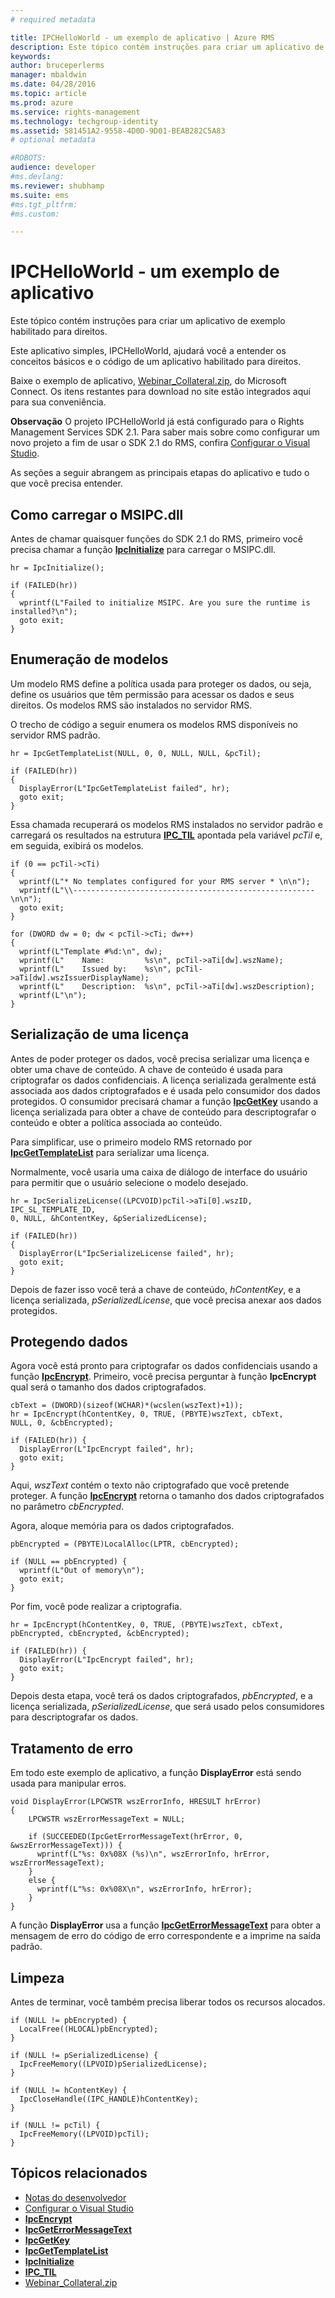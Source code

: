 ```yaml
---
# required metadata

title: IPCHelloWorld - um exemplo de aplicativo | Azure RMS
description: Este tópico contém instruções para criar um aplicativo de exemplo habilitado para direitos.
keywords:
author: bruceperlerms
manager: mbaldwin
ms.date: 04/28/2016
ms.topic: article
ms.prod: azure
ms.service: rights-management
ms.technology: techgroup-identity
ms.assetid: 581451A2-9558-4D0D-9D01-BEAB282C5A83
# optional metadata

#ROBOTS:
audience: developer
#ms.devlang:
ms.reviewer: shubhamp
ms.suite: ems
#ms.tgt_pltfrm:
#ms.custom:

---
```


# IPCHelloWorld - um exemplo de aplicativo

Este tópico contém instruções para criar um aplicativo de exemplo habilitado para direitos.

Este aplicativo simples, IPCHelloWorld, ajudará você a entender os conceitos básicos e o código de um aplicativo habilitado para direitos.

Baixe o exemplo de aplicativo, [Webinar\_Collateral.zip](https://connect.microsoft.com/site1170/Downloads/DownloadDetails.aspx?DownloadID=42440), do Microsoft Connect. Os itens restantes para download no site estão integrados aqui para sua conveniência.

**Observação** O projeto IPCHelloWorld já está configurado para o Rights Management Services SDK 2.1. Para saber mais sobre como configurar um novo projeto a fim de usar o SDK 2.1 do RMS, confira [Configurar o Visual Studio](how-to-configure-a-visual-studio-project-to-use-the-ad-rms-sdk-2-0.md).

 
As seções a seguir abrangem as principais etapas do aplicativo e tudo o que você precisa entender.

## Como carregar o MSIPC.dll

Antes de chamar quaisquer funções do SDK 2.1 do RMS, primeiro você precisa chamar a função [**IpcInitialize**](/rights-management/sdk/2.1/api/win/functions#msipc_ipcinitialize) para carregar o MSIPC.dll.



    hr = IpcInitialize();

    if (FAILED(hr))
    {
      wprintf(L"Failed to initialize MSIPC. Are you sure the runtime is installed?\n");
      goto exit;
    }



## Enumeração de modelos

Um modelo RMS define a política usada para proteger os dados, ou seja, define os usuários que têm permissão para acessar os dados e seus direitos. Os modelos RMS são instalados no servidor RMS.

O trecho de código a seguir enumera os modelos RMS disponíveis no servidor RMS padrão.



    hr = IpcGetTemplateList(NULL, 0, 0, NULL, NULL, &pcTil);

    if (FAILED(hr))
    {
      DisplayError(L"IpcGetTemplateList failed", hr);
      goto exit;
    }



Essa chamada recuperará os modelos RMS instalados no servidor padrão e carregará os resultados na estrutura [**IPC\_TIL**](/rights-management/sdk/2.1/api/win/functions#msipc_ipcinitialize) apontada pela variável *pcTil* e, em seguida, exibirá os modelos.



    if (0 == pcTil->cTi)
    {
      wprintf(L"* No templates configured for your RMS server * \n\n");
      wprintf(L"\\------------------------------------------------------\n\n");
      goto exit;
    }

    for (DWORD dw = 0; dw < pcTil->cTi; dw++)
    {
      wprintf(L"Template #%d:\n", dw);
      wprintf(L"    Name:         %s\n", pcTil->aTi[dw].wszName);
      wprintf(L"    Issued by:    %s\n", pcTil->aTi[dw].wszIssuerDisplayName);
      wprintf(L"    Description:  %s\n", pcTil->aTi[dw].wszDescription);
      wprintf(L"\n");
    }



## Serialização de uma licença

Antes de poder proteger os dados, você precisa serializar uma licença e obter uma chave de conteúdo. A chave de conteúdo é usada para criptografar os dados confidenciais. A licença serializada geralmente está associada aos dados criptografados e é usada pelo consumidor dos dados protegidos. O consumidor precisará chamar a função [**IpcGetKey**](/rights-management/sdk/2.1/api/win/functions#msipc_ipcgetkey) usando a licença serializada para obter a chave de conteúdo para descriptografar o conteúdo e obter a política associada ao conteúdo.

Para simplificar, use o primeiro modelo RMS retornado por [**IpcGetTemplateList**](/rights-management/sdk/2.1/api/win/functions#msipc_ipcgettemplatelist) para serializar uma licença.

Normalmente, você usaria uma caixa de diálogo de interface do usuário para permitir que o usuário selecione o modelo desejado.



    hr = IpcSerializeLicense((LPCVOID)pcTil->aTi[0].wszID, IPC_SL_TEMPLATE_ID,
    0, NULL, &hContentKey, &pSerializedLicense);

    if (FAILED(hr))
    {
      DisplayError(L"IpcSerializeLicense failed", hr);
      goto exit;
    }



Depois de fazer isso você terá a chave de conteúdo, *hContentKey*, e a licença serializada, *pSerializedLicense*, que você precisa anexar aos dados protegidos.

## Protegendo dados

Agora você está pronto para criptografar os dados confidenciais usando a função [**IpcEncrypt**](/rights-management/sdk/2.1/api/win/functions#msipc_ipcencrypt). Primeiro, você precisa perguntar à função **IpcEncrypt** qual será o tamanho dos dados criptografados.



    cbText = (DWORD)(sizeof(WCHAR)*(wcslen(wszText)+1));
    hr = IpcEncrypt(hContentKey, 0, TRUE, (PBYTE)wszText, cbText,
    NULL, 0, &cbEncrypted);

    if (FAILED(hr)) {
      DisplayError(L"IpcEncrypt failed", hr);
      goto exit;
    }



Aqui, *wszText* contém o texto não criptografado que você pretende proteger. A função [**IpcEncrypt**](/rights-management/sdk/2.1/api/win/functions#msipc_ipcencrypt) retorna o tamanho dos dados criptografados no parâmetro *cbEncrypted*.

Agora, aloque memória para os dados criptografados.



    pbEncrypted = (PBYTE)LocalAlloc(LPTR, cbEncrypted);

    if (NULL == pbEncrypted) {
      wprintf(L"Out of memory\n");
      goto exit;
    }


Por fim, você pode realizar a criptografia.



    hr = IpcEncrypt(hContentKey, 0, TRUE, (PBYTE)wszText, cbText,
    pbEncrypted, cbEncrypted, &cbEncrypted);

    if (FAILED(hr)) {
      DisplayError(L"IpcEncrypt failed", hr);
      goto exit;
    }


Depois desta etapa, você terá os dados criptografados, *pbEncrypted*, e a licença serializada, *pSerializedLicense*, que será usado pelos consumidores para descriptografar os dados.

## Tratamento de erro

Em todo este exemplo de aplicativo, a função **DisplayError** está sendo usada para manipular erros.



    void DisplayError(LPCWSTR wszErrorInfo, HRESULT hrError)
    {
        LPCWSTR wszErrorMessageText = NULL;

        if (SUCCEEDED(IpcGetErrorMessageText(hrError, 0, &wszErrorMessageText))) {
          wprintf(L"%s: 0x%08X (%s)\n", wszErrorInfo, hrError, wszErrorMessageText);
        }
        else {
          wprintf(L"%s: 0x%08X\n", wszErrorInfo, hrError);
        }
    }   


A função **DisplayError** usa a função [**IpcGetErrorMessageText**](/rights-management/sdk/2.1/api/win/functions#msipc_ipcgeterrormessagetext) para obter a mensagem de erro do código de erro correspondente e a imprime na saída padrão.

## Limpeza

Antes de terminar, você também precisa liberar todos os recursos alocados.



    if (NULL != pbEncrypted) {
      LocalFree((HLOCAL)pbEncrypted);
    }

    if (NULL != pSerializedLicense) {
      IpcFreeMemory((LPVOID)pSerializedLicense);
    }

    if (NULL != hContentKey) {
      IpcCloseHandle((IPC_HANDLE)hContentKey);
    }

    if (NULL != pcTil) {
      IpcFreeMemory((LPVOID)pcTil);
    }


## Tópicos relacionados

* [Notas do desenvolvedor](developer-notes.md)
* [Configurar o Visual Studio](how-to-configure-a-visual-studio-project-to-use-the-ad-rms-sdk-2-0.md)
* [**IpcEncrypt**](/rights-management/sdk/2.1/api/win/functions#msipc_ipcencrypt)
* [**IpcGetErrorMessageText**](/rights-management/sdk/2.1/api/win/functions#msipc_ipcgeterrormessagetext)
* [**IpcGetKey**](/rights-management/sdk/2.1/api/win/functions#msipc_ipcgetkey)
* [**IpcGetTemplateList**](/rights-management/sdk/2.1/api/win/functions#msipc_ipcgettemplatelist)
* [**IpcInitialize**](/rights-management/sdk/2.1/api/win/functions#msipc_ipcinitialize)
* [**IPC\_TIL**](/rights-management/sdk/2.1/api/win/functions#msipc_ipcinitialize)
* [Webinar\_Collateral.zip](https://connect.microsoft.com/site1170/Downloads/DownloadDetails.aspx?DownloadID=42440)
 

 


<!--HONumber=Apr16_HO4-->


